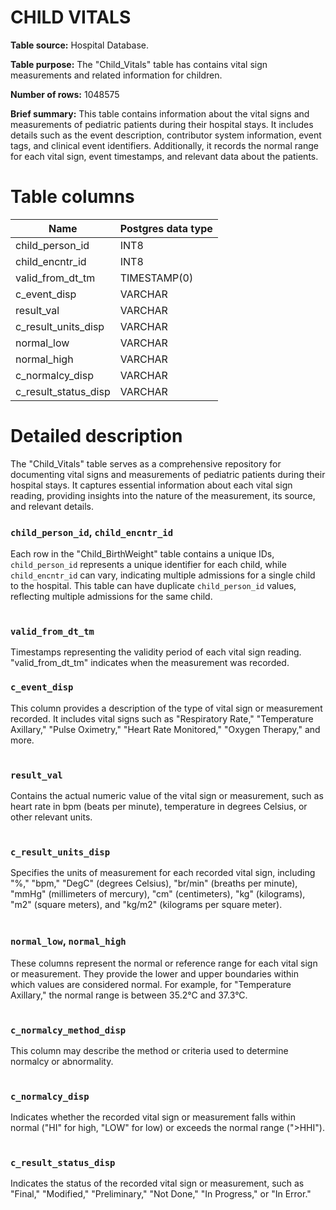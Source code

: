 <h1><b>CHILD VITALS</h1></b>

**Table source:** Hospital Database.

**Table purpose:** The "Child_Vitals" table has contains vital sign measurements and related information for children.

**Number of rows:** 1048575

**Brief summary:**
This table contains information about the vital signs and measurements of pediatric patients during their hospital stays. It includes details such as the event description, contributor system information, event tags, and clinical event identifiers. Additionally, it records the normal range for each vital sign, event timestamps, and relevant data about the patients.

# Table columns

Name | Postgres data type
---- | ----
child\_person\_id | INT8
child\_encntr\_id | INT8
valid\_from\_dt\_tm | TIMESTAMP(0)
c\_event\_disp | VARCHAR
result\_val | VARCHAR
c\_result\_units\_disp | VARCHAR
normal\_low | VARCHAR
normal\_high | VARCHAR
c\_normalcy\_disp | VARCHAR
c\_result\_status\_disp | VARCHAR

# Detailed description

The "Child_Vitals" table serves as a comprehensive repository for documenting vital signs and measurements of pediatric patients during their hospital stays. It captures essential information about each vital sign reading, providing insights into the nature of the measurement, its source, and relevant details.

### `child_person_id`, `child_encntr_id`
Each row in the "Child_BirthWeight" table contains a unique IDs, `child_person_id` represents a unique identifier for each child, while `child_encntr_id` can vary, indicating multiple admissions for a single child to the hospital. This table can have duplicate `child_person_id` values, reflecting multiple admissions for the same child.
<br></br>

### `valid_from_dt_tm`
Timestamps representing the validity period of each vital sign reading. "valid_from_dt_tm" indicates when the measurement was recorded.

### `c_event_disp`
This column provides a description of the type of vital sign or measurement recorded. It includes vital signs such as "Respiratory Rate," "Temperature Axillary," "Pulse Oximetry," "Heart Rate Monitored," "Oxygen Therapy," and more.
<br></br>

### `result_val`
Contains the actual numeric value of the vital sign or measurement, such as heart rate in bpm (beats per minute), temperature in degrees Celsius, or other relevant units.
<br></br>

### `c_result_units_disp`
Specifies the units of measurement for each recorded vital sign, including "%," "bpm," "DegC" (degrees Celsius), "br/min" (breaths per minute), "mmHg" (millimeters of mercury), "cm" (centimeters), "kg" (kilograms), "m2" (square meters), and "kg/m2" (kilograms per square meter).
<br></br>

### `normal_low`, `normal_high`
These columns represent the normal or reference range for each vital sign or measurement. They provide the lower and upper boundaries within which values are considered normal. For example, for "Temperature Axillary," the normal range is between 35.2°C and 37.3°C.
<br></br>

### `c_normalcy_method_disp`
This column may describe the method or criteria used to determine normalcy or abnormality.
<br></br>

### `c_normalcy_disp`
Indicates whether the recorded vital sign or measurement falls within normal ("HI" for high, "LOW" for low) or exceeds the normal range (">HHI").
<br></br>

### `c_result_status_disp`
Indicates the status of the recorded vital sign or measurement, such as "Final," "Modified," "Preliminary," "Not Done," "In Progress," or "In Error."
<br></br>

